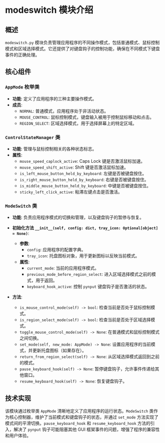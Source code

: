 # modeswitch 模块介绍

## 概述

`modeswitch.py` 模块负责管理应用程序的不同操作模式，包括普通模式、鼠标控制模式和区域选择模式。它还提供了对键盘钩子的控制功能，确保在不同模式下键盘事件的正确处理。

## 核心组件

### `AppMode` 枚举类

- **功能**: 定义了应用程序的三种主要操作模式。
- **成员**:
    - `NORMAL`: 普通模式，应用程序处于非活动状态。
    - `MOUSE_CONTROL`: 鼠标控制模式，键盘输入被用于控制鼠标移动和点击。
    - `REGION_SELECT`: 区域选择模式，用于选择屏幕上的特定区域。

### `ControlStateManager` 类

- **功能**: 管理与鼠标控制相关的各种状态标志。
- **属性**:
    - `mouse_speed_caplock_active`: Caps Lock 键是否激活鼠标加速。
    - `mouse_speed_shift_active`: Shift 键是否激活鼠标加速。
    - `is_left_mouse_button_held_by_keyboard`: 左键是否被键盘按住。
    - `is_right_mouse_button_held_by_keyboard`: 右键是否被键盘按住。
    - `is_middle_mouse_button_held_by_keyboard`: 中键是否被键盘按住。
    - `sticky_left_click_active`: 粘滞左键点击是否激活。

### `ModeSwitch` 类

- **功能**: 负责应用程序模式的切换和管理，以及键盘钩子的暂停与恢复。
- **初始化方法 `__init__(self, config: dict, tray_icon: Optional[object] = None)`**:
    - **参数**:
        - `config`: 应用程序的配置字典。
        - `tray_icon`: 托盘图标对象，用于更新图标以反映当前模式。
    - **属性**:
        - `current_mode`: 当前的应用程序模式。
        - `previous_mode_before_region_select`: 进入区域选择模式之前的模式，用于返回。
        - `keyboard_hook_active`: 控制 `pynput` 键盘钩子是否激活的状态。

- **方法**:
    - `is_mouse_control_mode(self) -> bool`: 检查当前是否处于鼠标控制模式。
    - `is_region_select_mode(self) -> bool`: 检查当前是否处于区域选择模式。
    - `toggle_mouse_control_mode(self) -> None`: 在普通模式和鼠标控制模式之间切换。
    - `set_mode(self, new_mode: AppMode) -> None`: 设置应用程序的当前模式，并更新托盘图标（如果存在）。
    - `return_from_region_select(self) -> None`: 从区域选择模式返回到之前的模式。
    - `pause_keyboard_hook(self) -> None`: 暂停键盘钩子，允许事件传递给其他窗口。
    - `resume_keyboard_hook(self) -> None`: 恢复键盘钩子。

## 技术实现

该模块通过枚举类 `AppMode` 清晰地定义了应用程序的运行状态。`ModeSwitch` 类作为核心控制器，维护了当前模式和键盘钩子的状态，并通过 `set_mode` 方法实现了模式间的平滑切换。`pause_keyboard_hook` 和 `resume_keyboard_hook` 方法的引入，解决了 `pynput` 钩子可能阻塞其他 GUI 框架事件的问题，增强了程序的兼容性和用户体验。